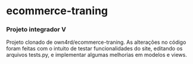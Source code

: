 # ecommerce-traning
### Projeto integrador V

Projeto clonado de own4rd/ecommerce-traning. As alterações no código foram feitas com o intuito de testar funcionalidades do site, editando os arquivos tests.py, e implementar algumas melhorias em modelos e views.
